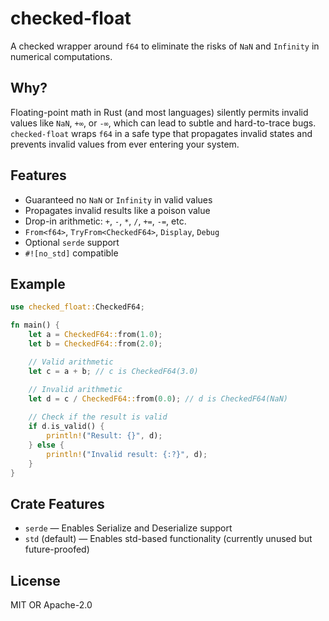 # checked-float

A checked wrapper around `f64` to eliminate the risks of `NaN` and `Infinity` in numerical computations.

## Why?

Floating-point math in Rust (and most languages) silently permits invalid values like `NaN`, `+∞`, or `-∞`, which can
lead to subtle and hard-to-trace bugs. `checked-float` wraps `f64` in a safe type that propagates invalid states and
prevents invalid values from ever entering your system.

## Features

- Guaranteed no `NaN` or `Infinity` in valid values
- Propagates invalid results like a poison value
- Drop-in arithmetic: `+`, `-`, `*`, `/`, `+=`, `-=`, etc.
- `From<f64>`, `TryFrom<CheckedF64>`, `Display`, `Debug`
- Optional `serde` support
- `#![no_std]` compatible

## Example

```rust
use checked_float::CheckedF64;

fn main() {
    let a = CheckedF64::from(1.0);
    let b = CheckedF64::from(2.0);

    // Valid arithmetic
    let c = a + b; // c is CheckedF64(3.0)

    // Invalid arithmetic
    let d = c / CheckedF64::from(0.0); // d is CheckedF64(NaN)
    
    // Check if the result is valid
    if d.is_valid() {
        println!("Result: {}", d);
    } else {
        println!("Invalid result: {:?}", d);
    }
}
```

## Crate Features

* `serde` — Enables Serialize and Deserialize support
* `std` (default) — Enables std-based functionality (currently unused but future-proofed)

## License

MIT OR Apache-2.0
